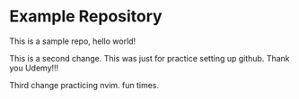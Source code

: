 # Example Repository
This is a sample repo, hello world!

This is a second change.
This was just for practice setting up github.
Thank you Udemy!!!

Third change practicing nvim.
fun times.
